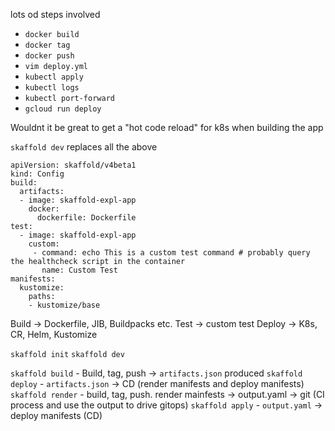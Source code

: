 

lots od steps involved
* `docker build`
* `docker tag`
* `docker push`
* `vim deploy.yml`
* `kubectl apply`
* `kubectl logs`
* `kubectl port-forward`
* `gcloud run deploy`

Wouldnt it be great to get a "hot code reload" for k8s when building the app

`skaffold dev` replaces all the above

```
apiVersion: skaffold/v4beta1
kind: Config
build:
  artifacts:
  - image: skaffold-expl-app
    docker:
      dockerfile: Dockerfile
test:
  - image: skaffold-expl-app
    custom:
     - command: echo This is a custom test command # probably query the healthcheck script in the container
       name: Custom Test
manifests:
  kustomize:
    paths:
    - kustomize/base

```

Build -> Dockerfile, JIB, Buildpacks etc.
Test -> custom test
Deploy -> K8s, CR, Helm, Kustomize

`skaffold init`
`skaffold dev`

`skaffold build` - Build, tag, push -> `artifacts.json` produced
`skaffold deploy` - `artifacts.json` -> CD (render manifests and deploy manifests)
`skaffold render` - build, tag, push. render mainfests -> output.yaml -> git (CI process and use the output to drive gitops)
`skaffold apply` - `output.yaml` -> deploy manifests (CD)